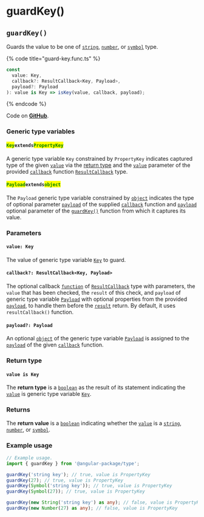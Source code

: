 # guardKey()

## `guardKey()`

Guards the value to be one of [`string`](https://developer.mozilla.org/en-US/docs/Web/JavaScript/Reference/Global\_Objects/String), [`number`](https://developer.mozilla.org/en-US/docs/Web/JavaScript/Reference/Global\_Objects/Number), or [`symbol`](https://developer.mozilla.org/en-US/docs/Web/JavaScript/Reference/Global\_Objects/Symbol) type.

{% code title="guard-key.func.ts" %}
```typescript
const
  value: Key,
  callback?: ResultCallback<Key, Payload>,
  payload?: Payload
): value is Key => isKey(value, callback, payload);
```
{% endcode %}

Code on [**GitHub**](https://github.com/angular-package/type/blob/5.0.x/src/guard/lib/guard-key.func.ts).

### Generic type variables

#### <mark style="color:green;">**`Key`**</mark>**`extends`**<mark style="color:green;">**`PropertyKey`**</mark>

A generic type variable `Key` constrained by `PropertyKey` indicates captured type of the given [`value`](page-4-1.md#value-type) via the [return type](page-4-1.md#return-type) and the [`value`](../type/resultcallback.md#value-value) parameter of the provided [`callback`](page-4-1.md#callback-resultcallback-less-than-bigint-payload-greater-than) function [`ResultCallback`](../type/resultcallback.md) type.

#### <mark style="color:green;">**`Payload`**</mark>**`extends`**<mark style="color:green;">**`object`**</mark>

The `Payload` generic type variable constrained by [`object`](https://www.typescriptlang.org/docs/handbook/basic-types.html#object) indicates the type of optional parameter [`payload`](../type/resultcallback.md#payload-payload) of the supplied [`callback`](page-4-1.md#callback-resultcallback-less-than-type-payload-greater-than) function and [`payload`](page-4-1.md#payload-payload) optional parameter of the [`guardKey()`](page-4-1.md#guardkey) function from which it captures its value.

### Parameters

#### `value: Key`

The value of generic type variable [`Key`](page-4-1.md#keyextendspropertykey) to guard.

#### `callback?: ResultCallback<Key, Payload>`

The optional callback [`function`](https://developer.mozilla.org/en-US/docs/Web/JavaScript/Guide/Functions) of [`ResultCallback`](../type/resultcallback.md) type with parameters, the `value` that has been checked, the `result` of this check, and `payload` of generic type variable [`Payload`](page-4-1.md#payloadextendsobject-object) with optional properties from the provided [`payload`](page-4-1.md#payload-payload), to handle them before the [`result`](../type/resultcallback.md#result-boolean) return. By default, it uses `resultCallback()` function.

#### `payload?: Payload`

An optional [`object`](https://developer.mozilla.org/en-US/docs/Web/JavaScript/Reference/Global\_Objects/Object) of the generic type variable [`Payload`](page-4-1.md#payloadextendsobject-object) is assigned to the [`payload`](../type/resultcallback.md#payload-payload) of the given [`callback`](page-4-1.md#callback-resultcallback-less-than-bigint-payload-greater-than) function.

### Return type

#### `value is Key`

The **return type** is a [`boolean`](https://www.typescriptlang.org/docs/handbook/basic-types.html#boolean) as the result of its statement indicating the [`value`](page-4-1.md#value-key) is generic type variable [`Key`](page-4-1.md#keyextendspropertykey).

### Returns

The **return value** is a [`boolean`](https://developer.mozilla.org/en-US/docs/Web/JavaScript/Reference/Global\_Objects/Boolean) indicating whether the [`value`](page-4-1.md#value-key) is a [`string`](https://developer.mozilla.org/en-US/docs/Web/JavaScript/Reference/Global\_Objects/String), [`number`](https://developer.mozilla.org/en-US/docs/Web/JavaScript/Reference/Global\_Objects/Number), or [`symbol`](https://developer.mozilla.org/en-US/docs/Web/JavaScript/Reference/Global\_Objects/Symbol).

### Example usage

```typescript
// Example usage.
import { guardKey } from '@angular-package/type';

guardKey('string key'); // true, value is PropertyKey
guardKey(27); // true, value is PropertyKey
guardKey(Symbol('string key')); // true, value is PropertyKey
guardKey(Symbol(27)); // true, value is PropertyKey

guardKey(new String('string key') as any); // false, value is PropertyKey
guardKey(new Number(27) as any); // false, value is PropertyKey
```
